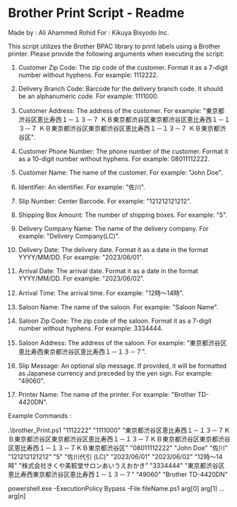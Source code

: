 Brother Print Script - Readme
==============================================

Made by : Ali Ahammed Rohid 
For : Kikuya Bisyodo Inc.


This script utilizes the Brother BPAC library to print labels using a Brother printer. Please provide the following arguments when executing the script:

1. Customer Zip Code: The zip code of the customer. Format it as a 7-digit number without hyphens. For example: 1112222.

2. Delivery Branch Code: Barcode for the delivery branch code. It should be an alphanumeric code. For example: 1111000.

3. Customer Address: The address of the customer. For example: "東京都渋谷区恵比寿西１－１３－７ ＫＢ東京都渋谷区東京都渋谷区恵比寿西１－１３－７ ＫＢ東京都渋谷区東京都渋谷区恵比寿西１－１３－７ ＫＢ東京都渋谷区".

4. Customer Phone Number: The phone number of the customer. Format it as a 10-digit number without hyphens. For example: 08011112222.

5. Customer Name: The name of the customer. For example: "John Doe".

6. Identifier: An identifier. For example: "佐川".

7. Slip Number: Center Barcode. For example: "121212121212".

8. Shipping Box Amount: The number of shipping boxes. For example: "5".

9. Delivery Company Name: The name of the delivery company. For example: "Delivery Company(LC)".

10. Delivery Date: The delivery date. Format it as a date in the format YYYY/MM/DD. For example: "2023/06/01".

11. Arrival Date: The arrival date. Format it as a date in the format YYYY/MM/DD. For example: "2023/06/02".

12. Arrival Time: The arrival time. For example: "12時～14時".

13. Saloon Name: The name of the saloon. For example: "Saloon Name".

14. Saloon Zip Code: The zip code of the saloon. Format it as a 7-digit number without hyphens. For example: 3334444.

15. Saloon Address: The address of the saloon. For example: "東京都渋谷区恵比寿西東京都渋谷区恵比寿西１－１３－７".

16. Slip Message: An optional slip message. If provided, it will be formatted as Japanese currency and preceded by the yen sign. For example: "49060".

17. Printer Name: The name of the printer. For example: "Brother TD-4420DN".

Example Commands : 

.\brother_Print.ps1 "1112222" "1111000" "東京都渋谷区恵比寿西１－１３－７ＫＢ東京都渋谷区東京都渋谷区恵比寿西１－１３－７ＫＢ東京都渋谷区東京都渋谷区恵比寿西１－１３－７ＫＢ東京都渋谷区" "08011112222" "John Doe" "佐川" "121212121212" "5" "佐川代引 (LC)" "2023/06/01" "2023/06/02" "12時～14時" "株式会社きくや美粧堂サロンあいうえおかき" "3334444" "東京都渋谷区恵比寿西東京都渋谷区恵比寿西１－１３－７" "49060" "Brother TD-4420DN"

powershell.exe -ExecutionPolicy Bypass -File fileName.ps1 arg[0] arg[1] ... arg[n]

